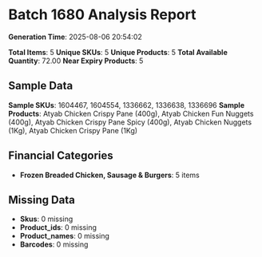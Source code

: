 # Batch 1680 Analysis Report

**Generation Time**: 2025-08-06 20:54:02

**Total Items**: 5
**Unique SKUs**: 5
**Unique Products**: 5
**Total Available Quantity**: 72.00
**Near Expiry Products**: 5

## Sample Data
**Sample SKUs**: 1604467, 1604554, 1336662, 1336638, 1336696
**Sample Products**: Atyab Chicken Crispy Pane (400g), Atyab Chicken Fun Nuggets (400g), Atyab Chicken Crispy Pane Spicy (400g), Atyab Chicken Nuggets (1Kg), Atyab Chicken Crispy Pane (1Kg)

## Financial Categories
- **Frozen Breaded Chicken, Sausage & Burgers**: 5 items

## Missing Data
- **Skus**: 0 missing
- **Product_ids**: 0 missing
- **Product_names**: 0 missing
- **Barcodes**: 0 missing
